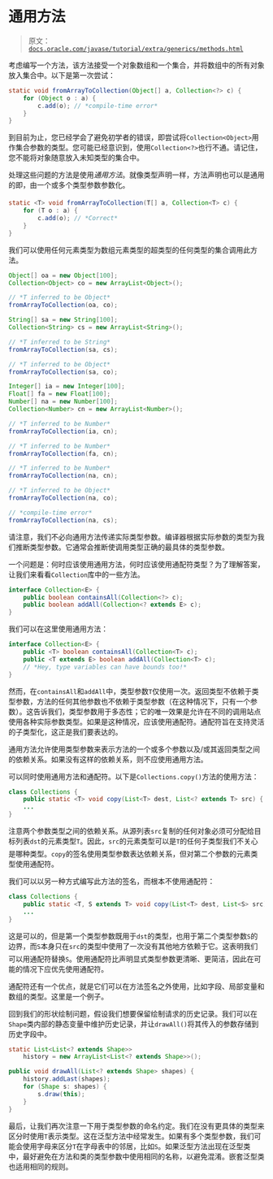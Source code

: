 # 通用方法

> 原文：[`docs.oracle.com/javase/tutorial/extra/generics/methods.html`](https://docs.oracle.com/javase/tutorial/extra/generics/methods.html)

考虑编写一个方法，该方法接受一个对象数组和一个集合，并将数组中的所有对象放入集合中。以下是第一次尝试：

```java
static void fromArrayToCollection(Object[] a, Collection<?> c) {
    for (Object o : a) { 
        c.add(o); // *compile-time error*
    }
}

```

到目前为止，您已经学会了避免初学者的错误，即尝试将`Collection<Object>`用作集合参数的类型。您可能已经意识到，使用`Collection<?>`也行不通。请记住，您不能将对象随意放入未知类型的集合中。

处理这些问题的方法是使用*通用方法*。就像类型声明一样，方法声明也可以是通用的即，由一个或多个类型参数参数化。

```java
static <T> void fromArrayToCollection(T[] a, Collection<T> c) {
    for (T o : a) {
        c.add(o); // *Correct*
    }
}

```

我们可以使用任何元素类型为数组元素类型的超类型的任何类型的集合调用此方法。

```java
Object[] oa = new Object[100];
Collection<Object> co = new ArrayList<Object>();

// *T inferred to be Object*
fromArrayToCollection(oa, co); 

String[] sa = new String[100];
Collection<String> cs = new ArrayList<String>();

// *T inferred to be String*
fromArrayToCollection(sa, cs);

// *T inferred to be Object*
fromArrayToCollection(sa, co);

Integer[] ia = new Integer[100];
Float[] fa = new Float[100];
Number[] na = new Number[100];
Collection<Number> cn = new ArrayList<Number>();

// *T inferred to be Number*
fromArrayToCollection(ia, cn);

// *T inferred to be Number*
fromArrayToCollection(fa, cn);

// *T inferred to be Number*
fromArrayToCollection(na, cn);

// *T inferred to be Object*
fromArrayToCollection(na, co);

// *compile-time error*
fromArrayToCollection(na, cs);

```

请注意，我们不必向通用方法传递实际类型参数。编译器根据实际参数的类型为我们推断类型参数。它通常会推断使调用类型正确的最具体的类型参数。

一个问题是：何时应该使用通用方法，何时应该使用通配符类型？为了理解答案，让我们来看看`Collection`库中的一些方法。

```java
interface Collection<E> {
    public boolean containsAll(Collection<?> c);
    public boolean addAll(Collection<? extends E> c);
}

```

我们可以在这里使用通用方法：

```java
interface Collection<E> {
    public <T> boolean containsAll(Collection<T> c);
    public <T extends E> boolean addAll(Collection<T> c);
    // *Hey, type variables can have bounds too!*
}

```

然而，在`containsAll`和`addAll`中，类型参数`T`仅使用一次。返回类型不依赖于类型参数，方法的任何其他参数也不依赖于类型参数（在这种情况下，只有一个参数）。这告诉我们，类型参数用于多态性；它的唯一效果是允许在不同的调用站点使用各种实际参数类型。如果是这种情况，应该使用通配符。通配符旨在支持灵活的子类型化，这正是我们要表达的。

通用方法允许使用类型参数来表示方法的一个或多个参数以及/或其返回类型之间的依赖关系。如果没有这样的依赖关系，则不应使用通用方法。

可以同时使用通用方法和通配符。以下是`Collections.copy()`方法的使用方法：

```java
class Collections {
    public static <T> void copy(List<T> dest, List<? extends T> src) {
    ...
}

```

注意两个参数类型之间的依赖关系。从源列表`src`复制的任何对象必须可分配给目标列表`dst`的元素类型`T`。因此，`src`的元素类型可以是`T`的任何子类型我们不关心是哪种类型。`copy`的签名使用类型参数表达依赖关系，但对第二个参数的元素类型使用通配符。

我们可以以另一种方式编写此方法的签名，而根本不使用通配符：

```java
class Collections {
    public static <T, S extends T> void copy(List<T> dest, List<S> src) {
    ...
}

```

这是可以的，但是第一个类型参数既用于`dst`的类型，也用于第二个类型参数`S`的边界，而`S`本身只在`src`的类型中使用了一次没有其他地方依赖于它。这表明我们可以用通配符替换`S`。使用通配符比声明显式类型参数更清晰、更简洁，因此在可能的情况下应优先使用通配符。

通配符还有一个优点，就是它们可以在方法签名之外使用，比如字段、局部变量和数组的类型。这里是一个例子。

回到我们的形状绘制问题，假设我们想要保留绘制请求的历史记录。我们可以在`Shape`类内部的静态变量中维护历史记录，并让`drawAll()`将其传入的参数存储到历史字段中。

```java
static List<List<? extends Shape>> 
    history = new ArrayList<List<? extends Shape>>();

public void drawAll(List<? extends Shape> shapes) {
    history.addLast(shapes);
    for (Shape s: shapes) {
        s.draw(this);
    }
}

```

最后，让我们再次注意一下用于类型参数的命名约定。我们在没有更具体的类型来区分时使用`T`表示类型。这在泛型方法中经常发生。如果有多个类型参数，我们可能会使用字母来区分`T`在字母表中的邻居，比如`S`。如果泛型方法出现在泛型类中，最好避免在方法和类的类型参数中使用相同的名称，以避免混淆。嵌套泛型类也适用相同的规则。
